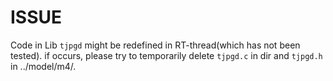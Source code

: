 # ISSUE

Code in Lib `tjpgd` might be redefined in RT-thread(which has not been tested). if occurs, please try to temporarily delete `tjpgd.c` in dir and `tjpgd.h` in ../model/m4/.
